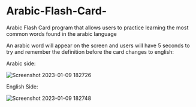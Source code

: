 # Arabic-Flash-Card-

Arabic Flash Card program that allows users to practice learning the most common words found in the arabic language 

An arabic word will appear on the screen and users will have 5 seconds to try and remember the definition before the card changes to english: 

Arabic side: 

![Screenshot 2023-01-09 182726](https://user-images.githubusercontent.com/122187705/211428694-ea9de1e6-c576-4188-bbf8-e6071202ec76.png)

English Side: 


![Screenshot 2023-01-09 182748](https://user-images.githubusercontent.com/122187705/211428720-7220d8a3-688c-47b0-90bc-293a95cab2d2.png)
